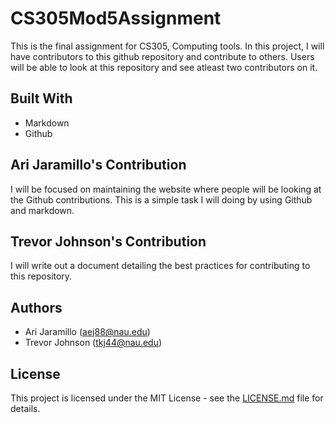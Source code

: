 # CS305Mod5Assignment

This is the final assignment for CS305, Computing tools. In this project, I will have contributors to this github repository and contribute to others. Users will be able to look at this repository and see atleast two contributors on it.

## Built With
  - Markdown
  - Github

## Ari Jaramillo's Contribution
I will be focused on maintaining the website where people will be looking at the Github contributions. This is a simple task I will doing by using Github and markdown.

## Trevor Johnson's Contribution
I will write out a document detailing the best practices for contributing to this repository.

## Authors
  - Ari Jaramillo (aej88@nau.edu)
  - Trevor Johnson (tkj44@nau.edu)


## License

This project is licensed under the MIT License - see the [LICENSE.md](https://github.com/cloudandr0id/CS305Mod5Assignment/blob/main/LICENSE) file for details.
